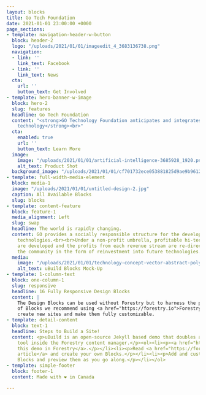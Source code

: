 ```yaml
---
layout: blocks
title: Go Tech Foundation
date: 2021-01-01 23:00:00 +0000
page_sections:
- template: navigation-header-w-button
  block: header-2
  logo: "/uploads/2021/01/01/imageedit_4_3683136738.png"
  navigation:
  - link: ''
    link_text: Facebook
  - link: ''
    link_text: News
  cta:
    url: ''
    button_text: Get Involved
- template: hero-banner-w-image
  block: hero-2
  slug: features
  headline: Go Tech Foundation
  content: "<strong>GO Technology Foundation anticipates and integrates disruptive
    technology</strong><br>"
  cta:
    enabled: true
    url: ''
    button_text: Learn More
  image:
    image: "/uploads/2021/01/01/artificial-intelligence-3685928_1920.png"
    alt_text: Product Shot
  background_image: "/uploads/2021/01/01/cf701732ece053881825d9ae9b96129c.jpg"
- template: full-width-media-element
  block: media-1
  image: "/uploads/2021/01/01/untitled-design-2.jpg"
  caption: All Available Blocks
  slug: blocks
- template: content-feature
  block: feature-1
  media_alignment: Left
  slug: swap
  headline: The world is rapidly changing.
  content: GO provides a socially responsible structure for the development of disruptive
    technologies.<br><br>Under a non-profit umbrella, profitable hi-tech solutions
    are developed and the profits from each revenue stream are re-directed back into
    the community in the form of reinvestment into future technologies.
  media:
    image: "/uploads/2021/01/01/technology-concept-vector-abstract-polygonal-human-brain-shape-artificial-intelligence-with-line-dots-shadow-dark-blue-color-background_43778-438.jpg"
    alt_text: uBuild Blocks Mock-Up
- template: 1-column-text
  block: one-column-1
  slug: responsive
  headline: 16 Fully Responsive Design Blocks
  content: |
    The Design Blocks can be used without Forestry but to harness the power
    of Blocks we recommend using <a href="https://forestry.io">Forestry</a>. Once the site is imported you can immediately
    create new sites and make them fully customizable.
- template: detail-content
  block: text-1
  headline: Steps to Build a Site!
  content: <p>uBuild is an open-source Jekyll based demo that doubles as a builder
    tool inside the Forestry content manager.</p><ol><li><p><a href="https://app.forestry.io/quick-start?repo=forestryio/ubuild-jekyll&provider=github&engine=jekyll">Import
    this demo in Forestry</a>.</p></li><li><p>Read <a href="https://forestry.io/blog/ubuild-a-new-theme-for-static-sites-using-blocks/">our
    article</a> and create your own Blocks.</p></li><li><p>Add and customize the available
    Blocks and preview them as you go along.</p></li></ol>
- template: simple-footer
  block: footer-1
  content: Made with ❤︎ in Canada

---
```


